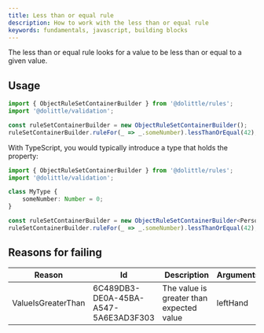 ```yaml
---
title: Less than or equal rule
description: How to work with the less than or equal rule
keywords: fundamentals, javascript, building blocks
---
```

The less than or equal rule looks for a value to be less than or equal to a given value.

## Usage

```javascript
import { ObjectRuleSetContainerBuilder } from '@dolittle/rules';
import '@dolittle/validation';

const ruleSetContainerBuilder = new ObjectRuleSetContainerBuilder();
ruleSetContainerBuilder.ruleFor(_ => _.someNumber).lessThanOrEqual(42);
```

With TypeScript, you would typically introduce a type that holds the property:

```typescript
import { ObjectRuleSetContainerBuilder } from '@dolittle/rules';
import '@dolittle/validation';

class MyType {
    someNumber: Number = 0;
}

const ruleSetContainerBuilder = new ObjectRuleSetContainerBuilder<Person>();
ruleSetContainerBuilder.ruleFor(_ => _.someNumber).lessThanOrEqual(42);
```

## Reasons for failing

| Reason | Id | Description | Arguments |
| -------| ---| ----------- | --------- |
| ValueIsGreaterThan | 6C489DB3-DE0A-45BA-A547-5A6E3AD3F303 | The value is greater than expected value | leftHand |
